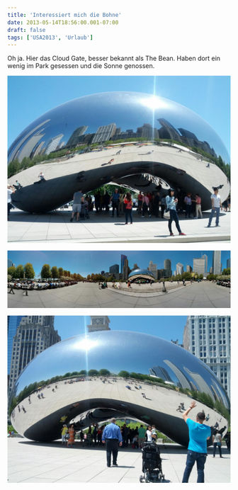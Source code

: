 ```yaml
---
title: 'Interessiert mich die Bohne'
date: 2013-05-14T18:56:00.001-07:00
draft: false
tags: ['USA2013', 'Urlaub']
---
```


Oh ja. Hier das Cloud Gate, besser bekannt als The Bean. Haben dort ein wenig im Park gesessen und die Sonne genossen.

![](/urlaub11to15-images/13/IMG_20130514_122427.jpg)

![](/urlaub11to15-images/13/PANO_20130514_122716.jpg)

![](/urlaub11to15-images/13/IMG_20130514_122322.jpg)